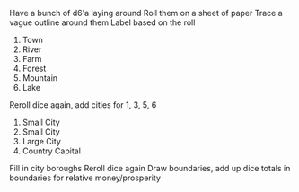 Have a bunch of d6'a laying around
Roll them on a sheet of paper
Trace a vague outline around them
Label  based on the roll
1. Town
2. River
3. Farm
4. Forest
5. Mountain
6. Lake

Reroll dice again, add cities for 1, 3, 5, 6
1. Small City
3. Small City
5. Large City
6. Country Capital


Fill in city boroughs
Reroll dice again
Draw boundaries, add up dice totals in boundaries for relative money/prosperity
